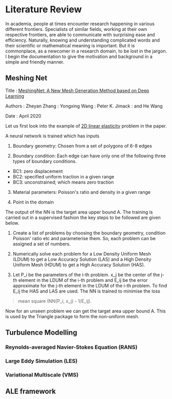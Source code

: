 # Literature Review

In academia,
people at times encounter research happening
in various different frontiers.
Specialists of similar fields,
working at their own respective frontiers,
are able to communicate
with surprising ease and efficiency.
Naturally,
knowing and understanding complicated words
and their scientific or mathematical meaning
is important.
But it is commonplace,
as a newcomer in a research domain,
to be lost in the jargon.
I begin the documentation
to give the motivation and background
in a simple and friendly manner.

## Meshing Net

Title
: [MeshingNet: A New Mesh Generation Method based on Deep Learning](https://arxiv.org/abs/2004.07016)

Authors
: Zheyan Zhang
: Yongxing Wang
: Peter K. Jimack
: and He Wang

Date
: April 2020


Let us first look into the example of
[2D linear elasticity](lin_elasc2d/notes.pdf) problem in the paper.

A neural network is trained which has inputs

1. Boundary geometry:
Chosen from a set of polygons of 6-8 edges

2. Boundary condition:
Each edge can have only one of the following
three types of boundary conditions.
- BC1: zero displacement
- BC2: specified uniform traction in a given range
- BC3: unconstrained; which means zero traction

3. Material parameters:
Poisson's ratio and density in a given range

4. Point in the domain

The output of the NN is the target area upper bound A.
The training is carried out in a supervised fashion
the key steps to be followed are given below.

1. Create a list of problems by choosing the
boundary geometry, condition Poisson' ratio etc
and parameterise them.
So, each problem can be assigned a set of numbers.

2. Numerically solve each problem for a
Low Density Uniform Mesh (LDUM) to get a Low Accuracy Solution (LAS)
and a High Density Uniform Mesh (HDUM) to get a High Accuracy Solution (HAS).

3. Let P_i be the parameters of the i-th problem.
x_j be the center of the j-th element in the LDUM of the i-th problem
and E_ij be the error approximate for the j-th element in the LDUM of the i-th problem.
To find E_ij the HAS and LAS are used.
The NN is trained to minimise the loss

> mean square (NN(P_i, x_j) - 1/E_ij).

Now for an unseen problem we can get the
target area upper bound A.
This is used by the Triangle package
to form the non-uniform mesh.

## Turbulence Modelling

### Reynolds-averaged Navier-Stokes Equation (RANS)

### Large Eddy Simulation (LES)

### Variational Multiscale (VMS)

## ALE framework
